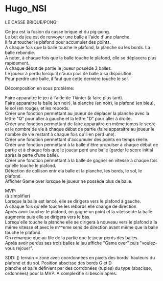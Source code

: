 # Hugo_NSI

LE CASSE BRIQUE/PONG:  

Ce jeu est la fusion du casse brique et du pig-pong.  
Le but du jeu est de renvoyer une balle à l'aide d'une planche.  
Il faut toucher le plafond pour accumuler des points.  
A chaque fois que la balle touche le plafond, la planche ou les bords. La balle rebondie.  
A noter, à chaque fois que la balle touche le plafond, elle se déplacera plus rapidement.  
A chaque début de partie le joueur possède 3 balles.  
Le joueur à perdu lorsqu'il n'aura plus de balle à sa disposition.  
Pour perdre une balle, il faut que cette dernière touche le sol.  

Décomposition en sous problème:  

Faire apparaitre le jeu à l'aide de Tkinter (à faire plus tard).  
Faire apparaitre la balle (en noir), la planche (en noir), le plafond (en bleu), le sol (en rouge), et les rebords.  
Créer une fonction permettant au joueur de déplacer la planche avec la lettre "Q" pour aller à gauche et la lettre "D" pour aller à droite.  
Créer une fonction permettant de faire apparaitre en même temps le score et le nombre de vie à chaque début de partie (faire apparaitre au joueur le nombre de vie restant à chaque fois qu'il en perd une).  
Créer une fonction permettant d'accumuler des points en temps réelle.  
Créer une fonction permettant à la balle d'être propulser à chaque début de partie et à chaque fois que le joueur perd une balle (garder le score initial après la perte d'une balle).  
Créer une fonction permettant à la balle de gagner en vitesse à chaque fois qu'elle touche le plafond.  
Détection de collison entr ela balle et la planche, les bords, le sol, le plafond.  
Afficher Game over lorsque le joueur ne possède plus de balle.  

MVP:  
(à simplifier)  
Lorsque la balle est lancé, elle se dirigera vers le plafond à gauche.   
A chaque fois qu'elle touche les rebords elle change de direction.   
Après avoir toucher le plafond, on gagne un point et la vitesse de la balle augmente puis elle se dirigera vers le bas.  
Lorsqu'elle touche la planche elle se dirigera à nouveau vers le plafond à la même vitesse et avec le m^^eme sens de direction avant même que la balle touche le plafond.  
On remarque que au file de la partie que le joeur perds des balles.  
Après avoir perdus ses trois balles le jeu affiche "Game over" puis "voulez-vous rejouer".  


SDD:  ()
terrain = zone avec coordonnées en pixels des bords: hauteurs du plafond et du sol. Position abscisse des bords G et D  
planche et balle définient par des corrdonées (tuples) du type (abscisse, ordonnées) pour la MVP. A complexifié si besoin après.  
